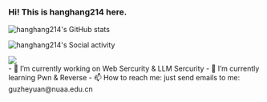 ### Hi! This is hanghang214 here.
![hanghang214's GitHub stats](https://github-readme-stats.vercel.app/api?username=hanghang214)

![hanghang214's Social activity](https://stats.justsong.cn/api/github?username=hanghang214)

<div align="left"> <img src="https://github-readme-stats.vercel.app/api/top-langs/?username=hanghang214&hide_title=true&hide_border=true&layout=compact&langs_count=6&text_color=000&icon_color=fff&bg_color=0,52fa5a,4dfcff,c64dff&theme=graywhite" /> </div>
- 🔭 I’m currently working on Web Sercurity & LLM Sercurity
- 🌱 I’m currently learning Pwn & Reverse
- 📫 How to reach me: just send emails to me: guzheyuan@nuaa.edu.cn
